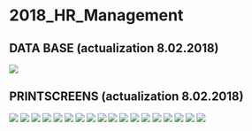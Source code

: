 # 2018_HR_Management



## DATA BASE (actualization 8.02.2018)

<img src="src/main/webapp/printscreen/19.png">


## PRINTSCREENS (actualization 8.02.2018)

<img src="src/main/webapp/printscreen/1.png">
<img src="src/main/webapp/printscreen/2.png">
<img src="src/main/webapp/printscreen/3.png">
<img src="src/main/webapp/printscreen/4.png">
<img src="src/main/webapp/printscreen/5.png">
<img src="src/main/webapp/printscreen/6.png">
<img src="src/main/webapp/printscreen/7.png">
<img src="src/main/webapp/printscreen/8.png">
<img src="src/main/webapp/printscreen/9.png">
<img src="src/main/webapp/printscreen/10.png">
<img src="src/main/webapp/printscreen/11.png">
<img src="src/main/webapp/printscreen/12.png">
<img src="src/main/webapp/printscreen/13.png">
<img src="src/main/webapp/printscreen/14.png">
<img src="src/main/webapp/printscreen/15.png">
<img src="src/main/webapp/printscreen/16.png">
<img src="src/main/webapp/printscreen/17.png">
<img src="src/main/webapp/printscreen/18.png">

